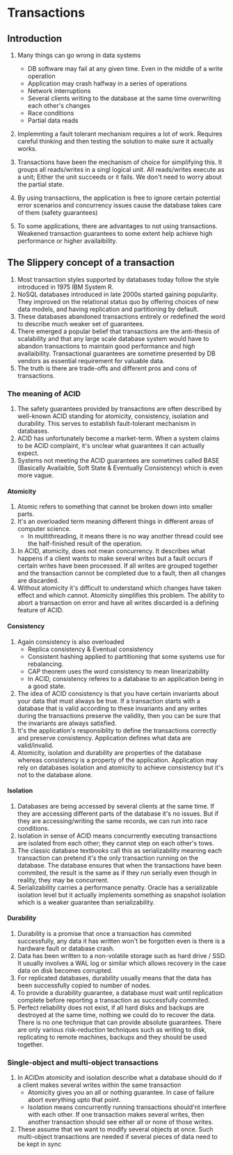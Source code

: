 # Transactions

## Introduction
1. Many things can go wrong in data systems
    - DB software may fail at any given time. Even in the middle of a write operation
    - Application may crash halfway in a series of operations
    - Network interruptions
    - Several clients writing to the database at the same time overwriting each other's changes
    - Race conditions
    - Partial data reads

2. Implemnting a fault tolerant mechanism requires a lot of work. Requires careful thinking and then testing the solution to make sure it actually works.
3. Transactions have been the mechanism of choice for simplifying this. It groups all reads/writes in a singl logical unit. All reads/writes execute as a unit; Either the unit succeeds or it fails. We don't need to worry about the partial state.
4. By using transactions, the application is free to ignore certain potential error scenarios and concurrency issues cause the database takes care of them (safety guarantees)
5. To some applications, there are advantages to not using transactions. Weakened transaction guarantees to some extent help achieve high performance or higher availaibility.

## The Slippery concept of a transaction
1. Most transaction styles supported by databases today follow the style introduced in 1975 IBM System R. 
2. NoSQL databases introduced in late 2000s started gaining popularity. They improved on the relational status quo by offering choices of new data models, and having replication and partitioning by default.
3. These databases abandoned transactions entirely or redefined the word to describe much weaker set of guarantees.
4. There emerged a popular belief that transactions are the anti-thesis of scalability and that any large scale database system  would have to abandon transactions to maintain good performance and high availaibility. Transactional guarantees are sometime presented by DB vendors as essential requirement for valuable data. 
5. The truth is there are trade-offs and different pros and cons of transactions.

### The meaning of ACID
1. The safety guarantees provided by transactions are often described by well-known ACID standing for atomicity, consistency, isolation and durability. This serves to establish fault-tolerant mechanism in databases. 
2. ACID has unfortunately become a market-term. When a system claims to be ACID complaint, it's unclear what guarantees it can actually expect. 
3. Systems not meeting the ACID guarantees are sometimes called BASE (Basically Availaible, Soft State & Eventually Consistency) which is even more vague. 

#### Atomicity
1. Atomic refers to something that cannot be broken down into smaller parts. 
2. It's an overloaded term meaning different things in different areas of computer science. 
    - In multithreading, it means there is no way another thread could see the half-finished result of the operation. 
3. In ACID, atomicity, does not mean concurrency.  It describes what happens if a client wants to make several writes but a fault occurs if certain writes have been processed. If all writes are grouped together and the transaction cannot be completed due to a fault, then all changes are discarded.
4. Without atomicity it's difficult to understand which changes have taken effect and which cannot. Atomicity simplifies this problem. The ability to abort a transaction on error and have all writes discarded is a defining feature of ACID.

#### Consistency
1. Again consistency is also overloaded
    - Replica consistency & Eventual consistency
    - Consistent hashing applied to partitioning that some systems use for rebalancing. 
    - CAP theorem uses the word consistency to mean linearizability
    - In ACID, consistency referes to a database to an application being in a good state.
2. The idea of ACID consistency is that you have certain invariants about your data that must always be true. If a transaction starts with a database that is valid according to these invariants and any writes during the transactions preserve the validity, then you can be sure that the invariants are always satisfied. 
3. It's the application's responsiblity to define the transactions correctly and preserve consistency. Application defines what data are valid/invalid. 
4. Atomicity, isolation and durability are properties of the database whereas consistency is a property of the application. Application may rely on databases isolation and atomicity to achieve consistency but it's not to the database alone. 

#### Isolation
1. Databases are being accessed by several clients at the same time. If they are accessing different parts of the database it's no issues. But if they are accessing/writing the same records, we can run into race conditions.
2. Isolation in sense of ACID means concurrently executing transactions are isolated from each other; they cannot step on each other's tows. 
3. The classic database textbooks call this as serializability meaning each transaction can pretend it's the only transaction running on the database. The database ensures that when the transactions have been commited, the result is the same as if they run serially even though in reality, they may be concurrent.
4. Serializability carries a performance penalty. Oracle has a serializable isolation level but it actually implements something as snapshot isolation which is a weaker guarantee than serializability.

#### Durability
1. Durability is a promise that once a transaction has commited successfully, any data it has written won't be forgotten even is there is a hardware fault or database crash. 
2. Data has been written to a non-volatile storage such as hard drive / SSD. It usually involves a WAL log or similar which allows recovery in the case data on disk becomes corrupted. 
3. For replicated databases, durability usually means that the data has been successfully copied to number of nodes. 
4. To provide a durability guarantee, a database must wait until replication complete before reporting a transaction as successfully commited.
5. Perfect reliability does not exist, if all hard disks and backups are destroyed at the same time, nothing we could do to recover the data. There is no one technique that can provide absolute guarantees. There are only various risk-reduction techniques such as writing to disk, replicating to remote machines, backups and they should be used together.

### Single-object and multi-object transactions
1. In ACIDm atomicity and isolation describe what a database should do if a client makes several writes within the same transaction
    - Atomicity gives you an all or nothing guarantee. In case of failure abort everything upto that point.
    - Isolation means concurrently running transactions should'nt interfere with each other. If one transaction makes several writes, then another transaction should see either all or none of those writes.
2. These assume that we want to modify several objects at once. Such multi-object transactions are needed if several pieces of data need to be kept in sync